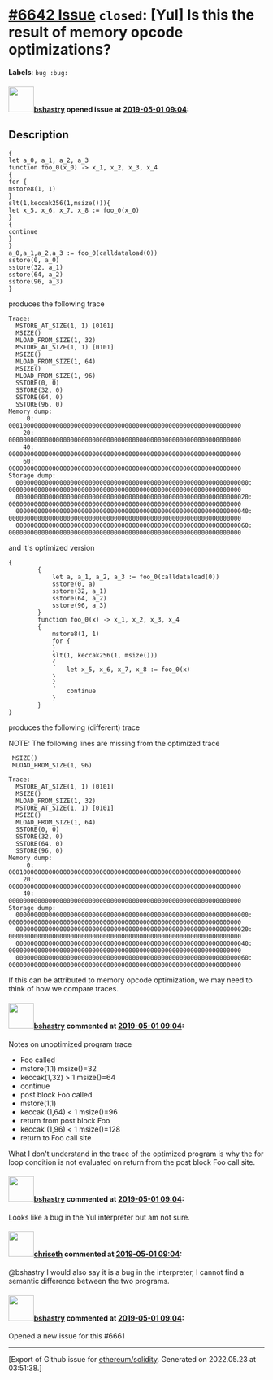 # [\#6642 Issue](https://github.com/ethereum/solidity/issues/6642) `closed`: [Yul] Is this the result of memory opcode optimizations?
**Labels**: `bug :bug:`


#### <img src="https://avatars.githubusercontent.com/u/2388185?v=4" width="50">[bshastry](https://github.com/bshastry) opened issue at [2019-05-01 09:04](https://github.com/ethereum/solidity/issues/6642):

<!--## Prerequisites

- First, many thanks for taking part in the community. We really appreciate that.
- Read the [contributing guidelines](http://solidity.readthedocs.io/en/latest/contributing.html).
- Support questions are better asked in one of the following locations:
	- [Solidity chat](https://gitter.im/ethereum/solidity)
	- [Stack Overflow](https://ethereum.stackexchange.com/)
- Ensure the issue isn't already reported.

*Delete the above section and the instructions in the sections below before submitting*
-->
## Description

```
{
let a_0, a_1, a_2, a_3
function foo_0(x_0) -> x_1, x_2, x_3, x_4
{
for {
mstore8(1, 1)
}
slt(1,keccak256(1,msize())){
let x_5, x_6, x_7, x_8 := foo_0(x_0)
}
{
continue
}
}
a_0,a_1,a_2,a_3 := foo_0(calldataload(0))
sstore(0, a_0)
sstore(32, a_1)
sstore(64, a_2)
sstore(96, a_3)
}
```

produces the following trace

```
Trace:
  MSTORE_AT_SIZE(1, 1) [0101]
  MSIZE()
  MLOAD_FROM_SIZE(1, 32)
  MSTORE_AT_SIZE(1, 1) [0101]
  MSIZE()
  MLOAD_FROM_SIZE(1, 64)
  MSIZE()
  MLOAD_FROM_SIZE(1, 96)
  SSTORE(0, 0)
  SSTORE(32, 0)
  SSTORE(64, 0)
  SSTORE(96, 0)
Memory dump:
     0: 0001000000000000000000000000000000000000000000000000000000000000
    20: 0000000000000000000000000000000000000000000000000000000000000000
    40: 0000000000000000000000000000000000000000000000000000000000000000
    60: 0000000000000000000000000000000000000000000000000000000000000000
Storage dump:
  0000000000000000000000000000000000000000000000000000000000000000: 0000000000000000000000000000000000000000000000000000000000000000
  0000000000000000000000000000000000000000000000000000000000000020: 0000000000000000000000000000000000000000000000000000000000000000
  0000000000000000000000000000000000000000000000000000000000000040: 0000000000000000000000000000000000000000000000000000000000000000
  0000000000000000000000000000000000000000000000000000000000000060: 0000000000000000000000000000000000000000000000000000000000000000
```

and it's optimized version

```
{
        {                                               
            let a, a_1, a_2, a_3 := foo_0(calldataload(0))
            sstore(0, a)                                 
            sstore(32, a_1)                             
            sstore(64, a_2)                                                                     
            sstore(96, a_3)                                             
        }                                                
        function foo_0(x) -> x_1, x_2, x_3, x_4
        {                                                
            mstore8(1, 1)
            for {                                        
            }                                            
            slt(1, keccak256(1, msize()))                
            {                                            
                let x_5, x_6, x_7, x_8 := foo_0(x)       
            }                                            
            {
                continue
            }
        }
}
```

produces the following (different) trace

NOTE: The following lines are missing from the optimized trace
```
 MSIZE()
 MLOAD_FROM_SIZE(1, 96)
```

```
Trace:
  MSTORE_AT_SIZE(1, 1) [0101]
  MSIZE()
  MLOAD_FROM_SIZE(1, 32)
  MSTORE_AT_SIZE(1, 1) [0101]
  MSIZE()
  MLOAD_FROM_SIZE(1, 64)
  SSTORE(0, 0)
  SSTORE(32, 0)
  SSTORE(64, 0)
  SSTORE(96, 0)
Memory dump:
     0: 0001000000000000000000000000000000000000000000000000000000000000
    20: 0000000000000000000000000000000000000000000000000000000000000000
    40: 0000000000000000000000000000000000000000000000000000000000000000
Storage dump:
  0000000000000000000000000000000000000000000000000000000000000000: 0000000000000000000000000000000000000000000000000000000000000000
  0000000000000000000000000000000000000000000000000000000000000020: 0000000000000000000000000000000000000000000000000000000000000000
  0000000000000000000000000000000000000000000000000000000000000040: 0000000000000000000000000000000000000000000000000000000000000000
  0000000000000000000000000000000000000000000000000000000000000060: 0000000000000000000000000000000000000000000000000000000000000000
```

If this can be attributed to memory opcode optimization, we may need to think of how we compare traces.

#### <img src="https://avatars.githubusercontent.com/u/2388185?v=4" width="50">[bshastry](https://github.com/bshastry) commented at [2019-05-01 09:04](https://github.com/ethereum/solidity/issues/6642#issuecomment-488350059):

Notes on unoptimized program trace
- Foo called
- mstore(1,1) msize()=32
- keccak(1,32) > 1 msize()=64
- continue
- post block Foo called
- mstore(1,1)
- keccak (1,64) < 1 msize()=96
- return from post block Foo
- keccak (1,96) < 1 msize()=128
- return to Foo call site

What I don't understand in the trace of the optimized program is why the for loop condition is not evaluated on return from the post block Foo call site.

#### <img src="https://avatars.githubusercontent.com/u/2388185?v=4" width="50">[bshastry](https://github.com/bshastry) commented at [2019-05-01 09:04](https://github.com/ethereum/solidity/issues/6642#issuecomment-488353408):

Looks like a bug in the Yul interpreter but am not sure.

#### <img src="https://avatars.githubusercontent.com/u/9073706?v=4" width="50">[chriseth](https://github.com/chriseth) commented at [2019-05-01 09:04](https://github.com/ethereum/solidity/issues/6642#issuecomment-488578775):

@bshastry I would also say it is a bug in the interpreter, I cannot find a semantic difference between the two programs.

#### <img src="https://avatars.githubusercontent.com/u/2388185?v=4" width="50">[bshastry](https://github.com/bshastry) commented at [2019-05-01 09:04](https://github.com/ethereum/solidity/issues/6642#issuecomment-488769152):

Opened a new issue for this #6661


-------------------------------------------------------------------------------



[Export of Github issue for [ethereum/solidity](https://github.com/ethereum/solidity). Generated on 2022.05.23 at 03:51:38.]
